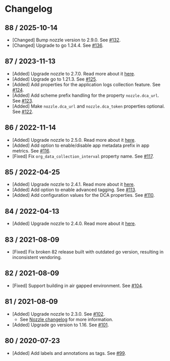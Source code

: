 # Changelog

## 88 / 2025-10-14

* [Changed] Bump nozzle version to 2.9.0. See [#132](https://github.com/DataDog/datadog-firehose-nozzle-release/pull/132).
* [Changed] Upgrade to go 1.24.4. See [#136](https://github.com/DataDog/datadog-firehose-nozzle-release/pull/136).

## 87 / 2023-11-13

* [Added] Upgrade nozzle to 2.7.0. Read more about it [here](https://github.com/DataDog/datadog-firehose-nozzle/releases/tag/2.7.0).
* [Added] Upgrade go to 1.21.3. See [#125](https://github.com/DataDog/datadog-firehose-nozzle-release/pull/125).
* [Added] Add properties for the application logs collection feature. See [#124](https://github.com/DataDog/datadog-firehose-nozzle-release/pull/124).
* [Added] Add scheme prefix handling for the property `nozzle.dca_url`. See [#123](https://github.com/DataDog/datadog-firehose-nozzle-release/pull/123).
* [Added] Make `nozzle.dca_url` and `nozzle.dca_token` properties optional. See [#122](https://github.com/DataDog/datadog-firehose-nozzle-release/pull/122).

## 86 / 2022-11-14

* [Added] Upgrade nozzle to 2.5.0. Read more about it [here](https://github.com/DataDog/datadog-firehose-nozzle/releases/tag/2.5.0).
* [Added] Add option to enable/disable app metadata prefix in app metrics. See [#116](https://github.com/DataDog/datadog-firehose-nozzle-release/pull/116).
* [Fixed] Fix `org_data_collection_interval` property name. See [#117](https://github.com/DataDog/datadog-firehose-nozzle-release/pull/117).

## 85 / 2022-04-25

* [Added] Upgrade nozzle to 2.4.1. Read more about it [here](https://github.com/DataDog/datadog-firehose-nozzle/releases/tag/2.4.1).
* [Added] Add option to enable advanced tagging. See [#113](https://github.com/DataDog/datadog-firehose-nozzle-release/pull/113).
* [Added] Add configuration values for the DCA properties. See [#110](https://github.com/DataDog/datadog-firehose-nozzle-release/pull/110).

## 84 / 2022-04-13

* [Added] Upgrade nozzle to 2.4.0. Read more about it [here](https://github.com/DataDog/datadog-firehose-nozzle/releases/tag/2.4.0).

## 83 / 2021-08-09

* [Fixed] Fix broken 82 release built with outdated go version, resulting in inconsistent vendoring.

## 82 / 2021-08-09

* [Fixed] Support building in air gapped environment. See [#104](https://github.com/DataDog/datadog-firehose-nozzle-release/pull/104).

## 81 / 2021-08-09

* [Added] Upgrade nozzle to 2.3.0. See [#102](https://github.com/DataDog/datadog-firehose-nozzle-release/pull/102).
  - See [Nozzle changelog](https://github.com/DataDog/datadog-firehose-nozzle/blob/master/CHANGELOG.md#230--2021-08-05) for more information.
* [Added] Upgrade go version to 1.16. See [#101](https://github.com/DataDog/datadog-firehose-nozzle-release/pull/101).

## 80 / 2020-07-23

* [Added] Add labels and annotations as tags. See [#99](https://github.com/DataDog/datadog-firehose-nozzle-release/pull/99).
